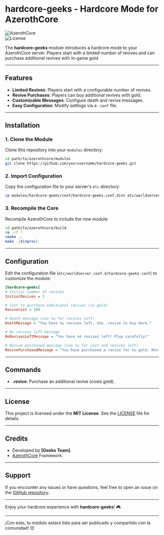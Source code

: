 # **hardcore-geeks - Hardcore Mode for AzerothCore**

![AzerothCore](https://img.shields.io/badge/AzerothCore-3.3.5-blue)  
![License](https://img.shields.io/badge/License-MIT-green)  

The **hardcore-geeks** module introduces a hardcore mode to your AzerothCore server. Players start with a limited number of revives and can purchase additional revives with in-game gold.

---

## **Features**
- **Limited Revives**: Players start with a configurable number of revives.
- **Revive Purchases**: Players can buy additional revives with gold.
- **Customizable Messages**: Configure death and revive messages.
- **Easy Configuration**: Modify settings via a `.conf` file.

---

## **Installation**

### 1. Clone the Module
Clone this repository into your `modules` directory:
```bash
cd path/to/azerothcore/modules
git clone https://github.com/yourusername/hardcore-geeks.git
```

### 2. Import Configuration
Copy the configuration file to your server's `etc` directory:
```bash
cp modules/hardcore-geeks/conf/hardcore-geeks.conf.dist etc/worldserver.conf.d/hardcore-geeks.conf
```

### 3. Recompile the Core
Recompile AzerothCore to include the new module:
```bash
cd path/to/azerothcore/build
rm -rf *
cmake ..
make -j$(nproc)
```

---

## **Configuration**
Edit the configuration file (`etc/worldserver.conf.d/hardcore-geeks.conf`) to customize the module:

```ini
[hardcore-geeks]
# Initial number of revives
InitialRevives = 3

# Cost to purchase additional revives (in gold)
ReviveCost = 100

# Death message (use %u for revives left)
DeathMessage = "You have %u revives left. Use .revive to buy more."

# No revives left message
NoRevivesLeftMessage = "You have no revives left! Play carefully!"

# Revive purchased message (use %u for cost and revives left)
RevivePurchasedMessage = "You have purchased a revive for %u gold. Revives left: %u."
```

---

## **Commands**
- **.revive**: Purchase an additional revive (costs gold).

---

## **License**
This project is licensed under the **MIT License**. See the [LICENSE](LICENSE) file for details.

---

## **Credits**
- Developed by **[Geeks Team]**.
- [AzerothCore](https://www.azerothcore.org/) Framework.

---

## **Support**
If you encounter any issues or have questions, feel free to open an issue on the [GitHub repository](https://github.com/kambire/hardcore-geeks).

---

Enjoy your hardcore experience with **hardcore-geeks**! 🎮

---

¡Con esto, tu módulo estará listo para ser publicado y compartido con la comunidad! 😊
